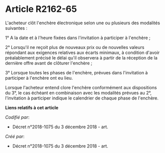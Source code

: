 # Article R2162-65

L'acheteur clôt l'enchère électronique selon une ou plusieurs des modalités suivantes :

1° A la date et à l'heure fixées dans l'invitation à participer à l'enchère ;

2° Lorsqu'il ne reçoit plus de nouveaux prix ou de nouvelles valeurs répondant aux exigences relatives aux écarts minimaux, à
condition d'avoir préalablement précisé le délai qu'il observera à partir de la réception de la dernière offre avant de
clôturer l'enchère ;

3° Lorsque toutes les phases de l'enchère, prévues dans l'invitation à participer à l'enchère ont eu lieu.

Lorsque l'acheteur entend clore l'enchère conformément aux dispositions du 3°, le cas échéant en combinaison avec les
modalités prévues au 2°, l'invitation à participer indique le calendrier de chaque phase de l'enchère.

**Liens relatifs à cet article**

_Codifié par_:

  - Décret n°2018-1075 du 3 décembre 2018 - art.

_Créé par_:

  - Décret n°2018-1075 du 3 décembre 2018 - art.
